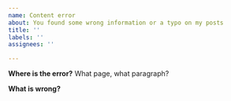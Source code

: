 ```yaml
---
name: Content error
about: You found some wrong information or a typo on my posts
title: ''
labels: ''
assignees: ''

---
```


**Where is the error?**
What page, what paragraph?

**What is wrong?**
